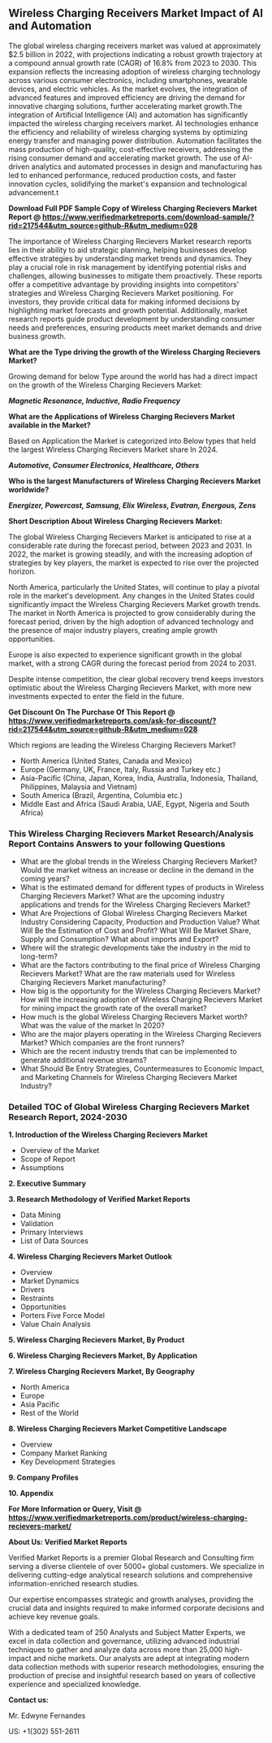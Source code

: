 <h2>Wireless Charging Receivers Market Impact of AI and Automation</h2>The global wireless charging receivers market was valued at approximately $2.5 billion in 2022, with projections indicating a robust growth trajectory at a compound annual growth rate (CAGR) of 16.8% from 2023 to 2030. This expansion reflects the increasing adoption of wireless charging technology across various consumer electronics, including smartphones, wearable devices, and electric vehicles. As the market evolves, the integration of advanced features and improved efficiency are driving the demand for innovative charging solutions, further accelerating market growth.The integration of Artificial Intelligence (AI) and automation has significantly impacted the wireless charging receivers market. AI technologies enhance the efficiency and reliability of wireless charging systems by optimizing energy transfer and managing power distribution. Automation facilitates the mass production of high-quality, cost-effective receivers, addressing the rising consumer demand and accelerating market growth. The use of AI-driven analytics and automated processes in design and manufacturing has led to enhanced performance, reduced production costs, and faster innovation cycles, solidifying the market's expansion and technological advancement.t</p><p id="" class=""><strong>Download Full PDF Sample Copy of Wireless Charging Recievers Market Report @ <a href="https://www.verifiedmarketreports.com/download-sample/?rid=217544&utm_source=github-R&utm_medium=028" target="_blank">https://www.verifiedmarketreports.com/download-sample/?rid=217544&utm_source=github-R&utm_medium=028</a></strong></p><p>The importance of&nbsp;Wireless Charging Recievers Market research reports lies in their ability to aid strategic planning, helping businesses develop effective strategies by understanding market trends and dynamics. They play a crucial role in risk management by identifying potential risks and challenges, allowing businesses to mitigate them proactively. These reports offer a competitive advantage by providing insights into competitors' strategies and Wireless Charging Recievers Market positioning. For investors, they provide critical data for making informed decisions by highlighting market forecasts and growth potential. Additionally, market research reports guide product development by understanding consumer needs and preferences, ensuring products meet market demands and drive business growth.</p><p><strong>What are the&nbsp;Type driving the growth of the Wireless Charging Recievers Market?</strong></p><p id="" class="">Growing demand for below Type around the world has had a direct impact on the growth of the Wireless Charging Recievers Market:</p><em><strong>Magnetic Resonance, Inductive, Radio Frequency</strong></em></p><strong>What are the&nbsp;Applications&nbsp;of Wireless Charging Recievers Market available in the Market?</strong></p><p id="" class="">Based on Application the Market is categorized into Below types that held the largest Wireless Charging Recievers Market share In 2024.</p><em><strong>Automotive, Consumer Electronics, Healthcare, Others</strong></em></p><strong>Who is the largest Manufacturers of Wireless Charging Recievers Market worldwide?</strong></p><p><em><strong>Energizer, Powercast, Samsung, Elix Wireless, Evatran, Energous, Zens</strong></em></p><p id="" class=""><strong>Short Description About Wireless Charging Recievers Market:</strong></p><p>The global Wireless Charging Recievers Market is anticipated to rise at a considerable rate during the forecast period, between 2023 and 2031. In 2022, the market is growing steadily, and with the increasing adoption of strategies by key players, the market is expected to rise over the projected horizon.</p><p>North America, particularly the United States, will continue to play a pivotal role in the market's development. Any changes in the United States could significantly impact the Wireless Charging Recievers Market growth trends. The market in North America is projected to grow considerably during the forecast period, driven by the high adoption of advanced technology and the presence of major industry players, creating ample growth opportunities.</p><p>Europe is also expected to experience significant growth in the global market, with a strong CAGR during the forecast period from 2024 to 2031.</p><p>Despite intense competition, the clear global recovery trend keeps investors optimistic about the Wireless Charging Recievers Market, with more new investments expected to enter the field in the future.</p><p id="" class=""><strong>Get Discount On The Purchase Of This Report @ <a href="https://www.verifiedmarketreports.com/ask-for-discount/?rid=217544&utm_source=github-R&utm_medium=028" target="_blank">https://www.verifiedmarketreports.com/ask-for-discount/?rid=217544&utm_source=github-R&utm_medium=028</a></strong></p>Which regions are leading the Wireless Charging Recievers Market?</p><ul><li>North America (United States, Canada and Mexico)</li><li>Europe (Germany, UK, France, Italy, Russia and Turkey etc.)</li><li>Asia-Pacific (China, Japan, Korea, India, Australia, Indonesia, Thailand, Philippines, Malaysia and Vietnam)</li><li>South America (Brazil, Argentina, Columbia etc.)</li><li>Middle East and Africa (Saudi Arabia, UAE, Egypt, Nigeria and South Africa)</li></ul><h3 id="" class="">This Wireless Charging Recievers Market Research/Analysis Report Contains Answers to your following Questions</h3><ul><li>What are the global trends in the Wireless Charging Recievers Market? Would the market witness an increase or decline in the demand in the coming years?</li><li>What is the estimated demand for different types of products in Wireless Charging Recievers Market? What are the upcoming industry applications and trends for the Wireless Charging Recievers Market?</li><li>What Are Projections of Global Wireless Charging Recievers Market Industry Considering Capacity, Production and Production Value? What Will Be the Estimation of Cost and Profit? What Will Be Market Share, Supply and Consumption? What about imports and Export?</li><li>Where will the strategic developments take the industry in the mid to long-term?</li><li>What are the factors contributing to the final price of Wireless Charging Recievers Market? What are the raw materials used for Wireless Charging Recievers Market manufacturing?</li><li>How big is the opportunity for the Wireless Charging Recievers Market? How will the increasing adoption of Wireless Charging Recievers Market for mining impact the growth rate of the overall market?</li><li>How much is the global Wireless Charging Recievers Market worth? What was the value of the market In 2020?</li><li>Who are the major players operating in the Wireless Charging Recievers Market? Which companies are the front runners?</li><li>Which are the recent industry trends that can be implemented to generate additional revenue streams?</li><li>What Should Be Entry Strategies, Countermeasures to Economic Impact, and Marketing Channels for Wireless Charging Recievers Market Industry?</li></ul><h3 id="" class="">Detailed TOC of Global Wireless Charging Recievers Market Research Report, 2024-2030</h3><p id="" class=""><strong>1. Introduction of the Wireless Charging Recievers Market</strong></p><ul><li>Overview of the Market</li><li>Scope of Report</li><li>Assumptions</li></ul><p id="" class=""><strong>2. Executive Summary</strong></p><p id="" class=""><strong>3. Research Methodology of Verified Market Reports</strong></p><ul><li>Data Mining</li><li>Validation</li><li>Primary Interviews</li><li>List of Data Sources</li></ul><p id="" class=""><strong>4. Wireless Charging Recievers Market Outlook</strong></p><ul><li>Overview</li><li>Market Dynamics</li><li>Drivers</li><li>Restraints</li><li>Opportunities</li><li>Porters Five Force Model</li><li>Value Chain Analysis</li></ul><p id="" class=""><strong>5. Wireless Charging Recievers Market, By Product</strong></p><p id="" class=""><strong>6. Wireless Charging Recievers Market, By Application</strong></p><p id="" class=""><strong>7. Wireless Charging Recievers Market, By Geography</strong></p><ul><li>North America</li><li>Europe</li><li>Asia Pacific</li><li>Rest of the World</li></ul><p id="" class=""><strong>8. Wireless Charging Recievers Market Competitive Landscape</strong></p><ul><li>Overview</li><li>Company Market Ranking</li><li>Key Development Strategies</li></ul><p id="" class=""><strong>9. Company Profiles</strong></p><p id="" class=""><strong>10. Appendix</strong></p><p id="" class=""><strong>For More Information or Query, Visit @ <a href="https://www.verifiedmarketreports.com/product/wireless-charging-recievers-market/" target="_blank">https://www.verifiedmarketreports.com/product/wireless-charging-recievers-market/</a></strong></p><p id="" class=""><strong>About Us: Verified Market Reports</strong></p><p id="" class="">Verified Market Reports is a premier Global Research and Consulting firm serving a diverse clientele of over 5000+ global customers. We specialize in delivering cutting-edge analytical research solutions and comprehensive information-enriched research studies.</p><p id="" class="">Our expertise encompasses strategic and growth analyses, providing the crucial data and insights required to make informed corporate decisions and achieve key revenue goals.</p><p id="" class="">With a dedicated team of 250 Analysts and Subject Matter Experts, we excel in data collection and governance, utilizing advanced industrial techniques to gather and analyze data across more than 25,000 high-impact and niche markets. Our analysts are adept at integrating modern data collection methods with superior research methodologies, ensuring the production of precise and insightful research based on years of collective experience and specialized knowledge.</p><p id="" class=""><strong>Contact us:</strong></p><p id="" class="">Mr. Edwyne Fernandes</p><p id="" class="">US: +1(302) 551-2611</p>